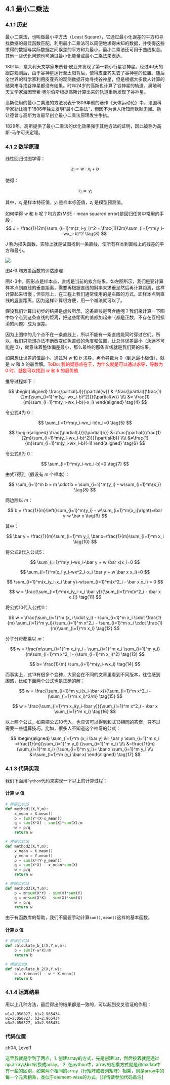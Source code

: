 <!--Copyright © Microsoft Corporation. All rights reserved.
  适用于[License](https://github.com/Microsoft/ai-edu/blob/master/LICENSE.md)版权许可-->

## 4.1 最小二乘法

### 4.1.1 历史

最小二乘法，也叫做最小平方法（Least Square），它通过最小化误差的平方和寻找数据的最佳函数匹配。利用最小二乘法可以简便地求得未知的数据，并使得这些求得的数据与实际数据之间误差的平方和为最小。最小二乘法还可用于曲线拟合。其他一些优化问题也可通过最小化能量或最小二乘法来表达。

1801年，意大利天文学家朱赛普·皮亚齐发现了第一颗小行星谷神星。经过40天的跟踪观测后，由于谷神星运行至太阳背后，使得皮亚齐失去了谷神星的位置。随后全世界的科学家利用皮亚齐的观测数据开始寻找谷神星，但是根据大多数人计算的结果来寻找谷神星都没有结果。时年24岁的高斯也计算了谷神星的轨道。奥地利天文学家海因里希·奥尔伯斯根据高斯计算出来的轨道重新发现了谷神星。

高斯使用的最小二乘法的方法发表于1809年他的著作《天体运动论》中。法国科学家勒让德于1806年独立发明“最小二乘法”，但因不为世人所知而默默无闻。勒让德曾与高斯为谁最早创立最小二乘法原理发生争执。

1829年，高斯提供了最小二乘法的优化效果强于其他方法的证明，因此被称为高斯-马尔可夫定理。

### 4.1.2 数学原理

线性回归试图学得：

$$z_i=w \cdot x_i+b \tag{1}$$

使得：

$$z_i \simeq y_i \tag{2}$$

其中，$x_i$ 是样本特征值，$y_i$ 是样本标签值，$z_i$ 是模型预测值。

如何学得 $w$ 和 $b$ 呢？均方差(MSE - mean squared error)是回归任务中常用的手段：
$$
J = \frac{1}{2m}\sum_{i=1}^m(z_i-y_i)^2 = \frac{1}{2m}\sum_{i=1}^m(y_i-wx_i-b)^2 \tag{3}
$$

$J$ 称为损失函数。实际上就是试图找到一条直线，使所有样本到直线上的残差的平方和最小。

<img src="../Images/4/mse.png" />

图4-3 均方差函数的评估原理

图4-3中，圆形点是样本点，直线是当前的拟合结果。如左图所示，我们是要计算样本点到直线的垂直距离，需要再根据直线的斜率来求垂足然后再计算距离，这样计算起来很慢；但实际上，在工程上我们通常使用的是右图的方式，即样本点到直线的竖直距离，因为这样计算很方便，用一个减法就可以了。

假设我们计算出初步的结果是虚线所示，这条直线是否合适呢？我们来计算一下图中每个点到这条直线的距离，把这些距离的值都加起来（都是正数，不存在互相抵消的问题）成为误差。

因为上图中的几个点不在一条直线上，所以不能有一条直线能同时穿过它们。所以，我们只能想办法不断改变红色直线的角度和位置，让总体误差最小（永远不可能是 $0$），就意味着整体偏差最小，那么最终的那条直线就是我们要的结果。

如果想让误差的值最小，通过对 $w$ 和 $b$ 求导，再令导数为 $0$（到达最小极值），就是 $w$ 和 $b$ 的最优解。<font color="red">ToDo: 我的疑惑点在于，为什么就是可以通过求导，导数为 $0$ 时，就是可以找到 $w$ 和 $b$ 的最优值</font>

推导过程如下：

$$
\begin{aligned}
\frac{\partial{J}}{\partial{w}} &=\frac{\partial{(\frac{1}{2m}\sum_{i=1}^m(y_i-wx_i-b)^2)}}{\partial{w}} \\\\
&= \frac{1}{m}\sum_{i=1}^m(y_i-wx_i-b)(-x_i) 
\end{aligned}
\tag{4}
$$

令公式4为 $0$：

$$
\sum_{i=1}^m(y_i-wx_i-b)x_i=0 \tag{5}
$$

$$
\begin{aligned}
\frac{\partial{J}}{\partial{b}} &=\frac{\partial{(\frac{1}{2m}\sum_{i=1}^m(y_i-wx_i-b)^2)}}{\partial{b}} \\\\
&=\frac{1}{m}\sum_{i=1}^m(y_i-wx_i-b)(-1) 
\end{aligned}
\tag{6}
$$

令公式6为 $0$：

$$
\sum_{i=1}^m(y_i-wx_i-b)=0 \tag{7}
$$

由式7得到（假设有 $m$ 个样本）：

$$
\sum_{i=1}^m b = m \cdot b = \sum_{i=1}^m{y_i} - w\sum_{i=1}^m{x_i} \tag{8}
$$

两边除以 $m$：

$$
b = \frac{1}{m}\left(\sum_{i=1}^m{y_i} - w\sum_{i=1}^m{x_i}\right)=\bar y-w \bar x \tag{9}
$$

其中：

$$
\bar y = \frac{1}{m}\sum_{i=1}^m y_i, \bar x=\frac{1}{m}\sum_{i=1}^m x_i \tag{10}
$$

将公式9代入公式5：

$$
\sum_{i=1}^m(y_i-wx_i-\bar y + w \bar x)x_i=0
$$

$$
\sum_{i=1}^m(x_i y_i-wx^2_i-x_i \bar y + w \bar x x_i)=0
$$

$$
\sum_{i=1}^m(x_iy_i-x_i \bar y)-w\sum_{i=1}^m(x^2_i - \bar x x_i) = 0
$$

$$
w = \frac{\sum_{i=1}^m(x_iy_i-x_i \bar y)}{\sum_{i=1}^m(x^2_i - \bar x x_i)} \tag{11}
$$

将公式10代入公式11：

$$
w = \frac{\sum_{i=1}^m (x_i \cdot y_i) - \sum_{i=1}^m x_i \cdot \frac{1}{m} \sum_{i=1}^m y_i}{\sum_{i=1}^m x^2_i - \sum_{i=1}^m x_i \cdot \frac{1}{m}\sum_{i=1}^m x_i} \tag{12}
$$

分子分母都乘以 $m$：

$$
w = \frac{m\sum_{i=1}^m x_i y_i - \sum_{i=1}^m x_i \sum_{i=1}^m y_i}{m\sum_{i=1}^m x^2_i - (\sum_{i=1}^m x_i)^2} \tag{13}
$$

$$
b= \frac{1}{m} \sum_{i=1}^m(y_i-wx_i) \tag{14}
$$

而事实上，式13有很多个变种，大家会在不同的文章里看到不同版本，往往感到困惑，比如下面两个公式也是正确的解：

$$
w = \frac{\sum_{i=1}^m y_i(x_i-\bar x)}{\sum_{i=1}^m x^2_i - (\sum_{i=1}^m x_i)^2/m} \tag{15}
$$

$$
w = \frac{\sum_{i=1}^m x_i(y_i-\bar y)}{\sum_{i=1}^m x^2_i - \bar x \sum_{i=1}^m x_i} \tag{16}
$$

以上两个公式，如果把公式10代入，也应该可以得到和式13相同的答案，只不过需要一些运算技巧。比如，很多人不知道这个神奇的公式：

$$
\begin{aligned}
\sum_{i=1}^m (x_i \bar y) &= \bar y \sum_{i=1}^m x_i =\frac{1}{m}(\sum_{i=1}^m y_i) (\sum_{i=1}^m x_i) \\\\
&=\frac{1}{m}(\sum_{i=1}^m x_i) (\sum_{i=1}^m y_i)= \bar x \sum_{i=1}^m y_i \\\\
&=\sum_{i=1}^m (y_i \bar x) 
\end{aligned}
\tag{17}
$$

### 4.1.3 代码实现

我们下面用`Python`代码来实现一下以上的计算过程：

#### 计算 $w$ 值

```Python
# 根据公式15
def method1(X,Y,m):
    x_mean = X.mean()
    p = sum(Y*(X-x_mean))
    q = sum(X*X) - sum(X)*sum(X)/m
    w = p/q
    return w

# 根据公式16
def method2(X,Y,m):
    x_mean = X.mean()
    y_mean = Y.mean()
    p = sum(X*(Y-y_mean))
    q = sum(X*X) - x_mean*sum(X)
    w = p/q
    return w

# 根据公式13
def method3(X,Y,m):
    p = m*sum(X*Y) - sum(X)*sum(Y)
    q = m*sum(X*X) - sum(X)*sum(X)
    w = p/q
    return w
```

由于有函数库的帮助，我们不需要手动计算`sum()`, `mean()`这样的基本函数。

#### 计算 $b$ 值

```Python
# 根据公式14
def calculate_b_1(X,Y,w,m):
    b = sum(Y-w*X)/m
    return b

# 根据公式9
def calculate_b_2(X,Y,w):
    b = Y.mean() - w * X.mean()
    return b
```

### 4.1.4 运算结果

用以上几种方法，最后得出的结果都是一致的，可以起到交叉验证的作用：

```
w1=2.056827, b1=2.965434
w2=2.056827, b2=2.965434
w3=2.056827, b3=2.965434
```

### 代码位置

ch04, Level1 

<font color="green">这里我就是学到了两点，1. 创建array的方式，先是创建list，然后接着就是通过np.array从list转换成array。 2. 在python中，array的相乘方式就是和matlab中有一些的区别，如果两个相同的array（行矩阵或者列矩阵）相乘，则是array中的每一个元素相乘，类似于element-wise的方式。[详情请参加代码备注]</font>